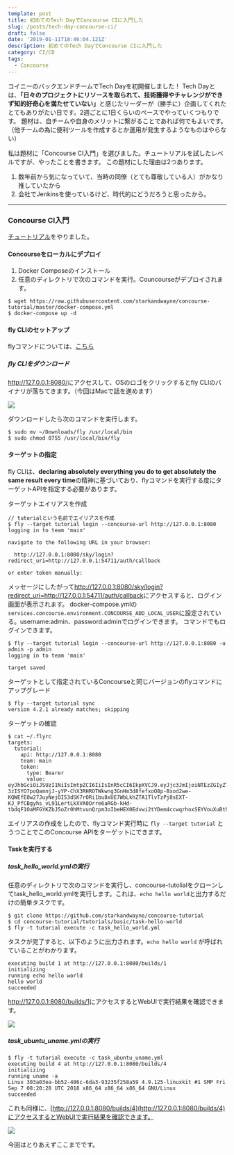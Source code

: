```yaml
---
template: post
title: 初めてのTech DayでConcourse CIに入門した
slug: /posts/tech-day-concourse-ci/
draft: false
date: '2019-01-11T18:46:04.121Z'
description: 初めてのTech DayでConcourse CIに入門した
category: CI/CD
tags:
  - Concourse
---
```

コイニーのバックエンドチームでTech Dayを初開催しました！
Tech Dayとは、<b>「日々のプロジェクトにリソースを取られて、技術獲得やチャレンジができず知的好奇心を満たせていない」</b>と感じたリーダーが（勝手に）企画してくれたとてもありがたい日です。2週ごとに1日くらいのペースでやっていくつもりです。
題材は、自チームや自身のメリットに繋がることであれば何でもよいです。（他チームの為に便利ツールを作成するとか運用が発生するようなものはやらない）

私は題材に「Concourse CI入門」を選びました。チュートリアルを試したレベルですが、やったことを書きます。
この題材にした理由は2つあります。

1. 数年前から気になっていて、当時の同僚（とても尊敬している人）がかなり推していたから
2. 会社でJenkinsを使っているけど、時代的にどうだろうと思ったから。

- - -

### Concourse CI入門

[チュートリアル](https://concoursetutorial-ja.cfapps.io/)をやりました。

#### Concourseをローカルにデプロイ

1. Docker Composeのインストール
2. 任意のディレクトリで次のコマンドを実行。Councourseがデプロイされます。


```
$ wget https://raw.githubusercontent.com/starkandwayne/concourse-tutorial/master/docker-compose.yml
$ docker-compose up -d
```

#### fly CLIのセットアップ

flyコマンドについては、[こちら](https://concourse-ci.org/fly.html)

##### fly CLIをダウンロード

<http://127.0.0.1:8080/>にアクセスして、OSのロゴをクリックするとfly CLIのバイナリが落ちてきます。（今回はMacで話を進めます）

![](/media/1.png)

ダウンロードしたら次のコマンドを実行します。

```
$ sudo mv ~/Downloads/fly /usr/local/bin
$ sudo chmod 0755 /usr/local/bin/fly
```

#### ターゲットの指定

fly CLIは、<b>declaring absolutely everything you do to get absolutely the same result every time</b>の精神に基づいており、flyコマンドを実行する度にターゲットAPIを指定する必要があります。

ターゲットエイリアスを作成

```
// tutorialという名前でエイリアスを作成
$ fly --target tutorial login --concourse-url http://127.0.0.1:8080
logging in to team 'main'

navigate to the following URL in your browser:

  http://127.0.0.1:8080/sky/login?redirect_uri=http://127.0.0.1:54711/auth/callback

or enter token manually:
```

メッセージにしたがって<http://127.0.0.1:8080/sky/login?redirect_uri=http://127.0.0.1:54711/auth/callback>にアクセスすると、ログイン画面が表示されます。
docker-compose.ymlの`services.concourse.environment.CONCOURSE_ADD_LOCAL_USER`に設定されている。username:admin、password:adminでログインできます。
コマンドでもログインできます。

```
$ fly --target tutorial login --concourse-url http://127.0.0.1:8080 -u admin -p admin
logging in to team 'main'

target saved
```

ターゲットとして指定されているConcourseと同じバージョンのflyコマンドにアップグレード 

```
$ fly --target tutorial sync
version 4.2.1 already matches; skipping
```

ターゲットの確認

```
$ cat ~/.flyrc
targets:
  tutorial:
    api: http://127.0.0.1:8080
    team: main
    token:
      type: Bearer
      value: eyJhbGciOiJSUzI1NiIsImtpZCI6IiIsInR5cCI6IkpXVCJ9.eyJjc3JmIjoiNTEzZGIyZTBiMGVkYTEzZGU5MDk5Mzk0YjJkMWNiMTViZDQ2ZTJjZTgzZjRhOTFjYjRmMmQzZjY4ZmFmOWE5YyIsImVtYWlsIjoiYWRtaW4iLCJleHAiOjE1NDcyNzcyMzUsImlzX2FkbWluIjp0cnVlLCJuYW1lIjoiIiwic3ViIjoiQ2dWaFpHMXBiaElGYkc5allXdyIsInRlYW1zIjpbIm1haW4iXSwidXNlcl9pZCI6ImFkbWluIiwidXNlcl9uYW1lIjoiYWRtaW4ifQ.n-3zISYO7poQamnjJ-yYP-ChX3RHROTWkwng3GnHm3d8fefxoO8p-Bxod2we-KQWEfE8w27JuyNejOI53dSK7rORi1bu8xUE7WbLkhZTA1TlvTzPj8sEXT-KJ_PfCBgyhs_vL91LertLkXVA0Orre6aRGb-kHd-tbdqF1OaMFGYKZbJ5oZr0hMtvunQrpm3oIbeHEX0Edvwi2tYDem4ccwqrhoxSEYVouXuBthdq59LeBw5INsM92UIBPQNkZqkSZyQCJqaSzr3xeGDiDxWl5uxIfeAFHfOUSuqefTE1bhWS3dolRDWr5SDWi_oIuW1fCMmsY8bWMrWGnCatI4tXuQ
```

エイリアスの作成をしたので、flyコマンド実行時に `fly --target tutorial` とうつことでこのConcourse APIをターゲットにできます。

#### Taskを実行する

##### task_hello_world.ymlの実行

任意のディレクトリで次のコマンドを実行し、concourse-tutolialをクローンしてtask_hello_world.ymlを実行します。これは、`echo hello world`と出力するだけの簡単タスクです。

```
$ git clone https://github.com/starkandwayne/concourse-tutorial
$ cd concourse-tutorial/tutorials/basic/task-hello-world
$ fly -t tutorial execute -c task_hello_world.yml
```

タスクが完了すると、以下のように出力されます。`echo hello world` が呼ばれていることがわかります。

```
executing build 1 at http://127.0.0.1:8080/builds/1
initializing
running echo hello world
hello world
succeeded
```

<http://127.0.0.1:8080/builds/1>にアクセスするとWebUIで実行結果を確認できます。


![](/media/2.png)

##### task_ubuntu_uname.ymlの実行

```
$ fly -t tutorial execute -c task_ubuntu_uname.yml
executing build 4 at http://127.0.0.1:8080/builds/4
initializing
running uname -a
Linux 303a03ea-bb52-406c-6da3-93235f258a59 4.9.125-linuxkit #1 SMP Fri Sep 7 08:20:28 UTC 2018 x86_64 x86_64 x86_64 GNU/Linux
succeeded
```

これも同様に、\[http://127.0.0.1:8080/builds/4](http://127.0.0.1:8080/builds/4)にアクセスするとWebUIで実行結果を確認できます。


![](/media/3.png)

今回はとりあえずここまでです。
